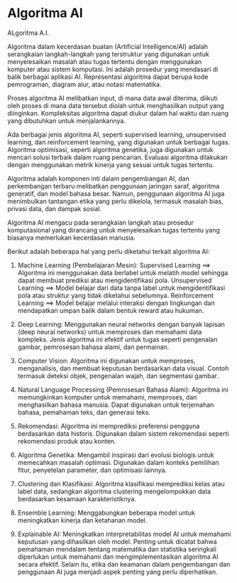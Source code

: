 # Algoritma AI

ALgoritma A.I.

Algoritma dalam kecerdasan buatan (Artificial Intelligence/AI) adalah serangkaian langkah-langkah yang terstruktur yang digunakan untuk menyelesaikan masalah atau tugas tertentu dengan menggunakan komputer atau sistem komputasi. Ini adalah prosedur yang mendasari di balik berbagai aplikasi AI. Representasi algoritma dapat berupa kode pemrograman, diagram alur, atau notasi matematika.

Proses algoritma AI melibatkan input, di mana data awal diterima, diikuti oleh proses di mana data tersebut diolah untuk menghasilkan output yang diinginkan. Kompleksitas algoritma dapat diukur dalam hal waktu dan ruang yang dibutuhkan untuk menjalankannya.

Ada berbagai jenis algoritma AI, seperti supervised learning, unsupervised learning, dan reinforcement learning, yang digunakan untuk berbagai tugas. Algoritma optimisasi, seperti algoritma genetika, juga digunakan untuk mencari solusi terbaik dalam ruang pencarian. Evaluasi algoritma dilakukan dengan menggunakan metrik kinerja yang sesuai untuk tugas tertentu.

Algoritma adalah komponen inti dalam pengembangan AI, dan perkembangan terbaru melibatkan penggunaan jaringan saraf, algoritma generatif, dan model bahasa besar. Namun, penggunaan algoritma AI juga menimbulkan tantangan etika yang perlu dikelola, termasuk masalah bias, privasi data, dan dampak sosial.

Algoritma AI mengacu pada serangkaian langkah atau prosedur komputasional yang dirancang untuk menyelesaikan tugas tertentu yang biasanya memerlukan kecerdasan manusia.

Berikut adalah beberapa hal yang perlu diketahui terkait algoritma AI:

1. Machine Learning (Pembelajaran Mesin):
Supervised Learning ==> Algoritma ini menggunakan data berlabel untuk melatih model sehingga dapat membuat prediksi atau mengidentifikasi pola.
Unsupervised Learning ==> Model belajar dari data tanpa label untuk mengidentifikasi pola atau struktur yang tidak diketahui sebelumnya.
Reinforcement Learning ==> Model belajar melalui interaksi dengan lingkungan dan mendapatkan umpan balik dalam bentuk reward atau hukuman.

2. Deep Learning:
Menggunakan neural networks dengan banyak lapisan (deep neural networks) untuk memproses dan memahami data kompleks.
Jenis algoritma ini efektif untuk tugas seperti pengenalan gambar, pemrosesan bahasa alami, dan permainan.

3. Computer Vision:
Algoritma ini digunakan untuk memproses, menganalisis, dan membuat keputusan berdasarkan data visual.
Contoh termasuk deteksi objek, pengenalan wajah, dan segmentasi gambar.

4. Natural Language Processing (Pemrosesan Bahasa Alami):
Algoritma ini memungkinkan komputer untuk memahami, memproses, dan menghasilkan bahasa manusia.
Dapat digunakan untuk terjemahan bahasa, pemahaman teks, dan generasi teks.

5. Rekomendasi:
Algoritma ini memprediksi preferensi pengguna berdasarkan data historis.
Digunakan dalam sistem rekomendasi seperti rekomendasi produk atau konten.

6. Algoritma Genetika:
Mengambil inspirasi dari evolusi biologis untuk memecahkan masalah optimasi.
Digunakan dalam konteks pemilihan fitur, penyetelan parameter, dan optimisasi lainnya.

7. Clustering dan Klasifikasi:
Algoritma klasifikasi memprediksi kelas atau label data, sedangkan algoritma clustering mengelompokkan data berdasarkan kesamaan karakteristiknya.

8. Ensemble Learning:
Menggabungkan beberapa model untuk meningkatkan kinerja dan ketahanan model.

9. Explainable AI:
Meningkatkan interpretabilitas model AI untuk memahami keputusan yang dihasilkan oleh model.
Penting untuk dicatat bahwa pemahaman mendalam tentang matematika dan statistika seringkali diperlukan untuk memahami dan mengimplementasikan algoritma AI secara efektif. Selain itu, etika dan keamanan dalam pengembangan dan penggunaan AI juga menjadi aspek penting yang perlu diperhatikan.

